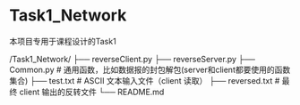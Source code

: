 # Task1_Network

本项目专用于课程设计的Task1

/Task1_Network/
├── reverseClient.py
├── reverseServer.py
├── Common.py        # 通用函数，比如数据报的封包解包(server和client都要使用的函数集合)
├── test.txt         # ASCII 文本输入文件（client 读取）
├── reversed.txt     # 最终 client 输出的反转文件
└── README.md